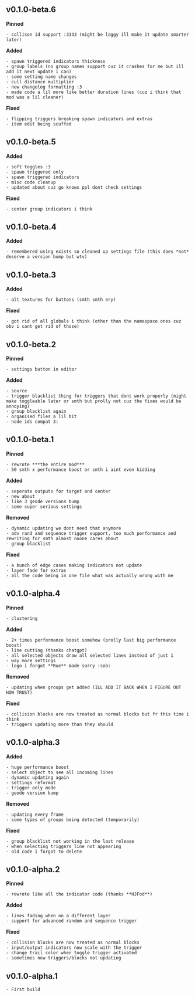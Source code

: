 ## v0.1.0-beta.6
**Pinned**

    - collison id support :3333 (might be laggy ill make it update smarter later)

**Added**

    - spawn triggered indicators thickness
    - group labels (no group names support cuz it crashes for me but ill add it next update i can)
    - some setting name changes
    - cull distance multiplier
    - new changelog formatting :3
    - made code a lil more like better duration lines (cuz i think that mod was a lil cleaner)

**Fixed**

    - flipping triggers breaking spawn indicators and extras
    - item edit being scuffed

## v0.1.0-beta.5
**Added**

    - soft toggles :3
    - spawn triggered only
    - spawn triggered indicators
    - misc code cleanup
    - updated about cuz go knows ppl dont check settings

**Fixed**

    - center group indicators i think

## v0.1.0-beta.4
**Added**

    - remembered using exists so cleaned up settings file (this does *not* deserve a version bump but wtv)

## v0.1.0-beta.3
**Added**

    - alt textures for buttons (smth smth ery)

**Fixed**

    - got rid of all globals i think (other than the namespace ones cuz obv i cant get rid of those)

## v0.1.0-beta.2
**Pinned**

    - settings button in editor

**Added**

    - source
    - trigger blacklist thing for triggers that dont work properly (might make toggleable later or smth but prolly not cuz the fixes would be annoying)
    - group blacklist again
    - organised files a lil bit
    - node ids compat 3:

## v0.1.0-beta.1
**Pinned**

    - rewrote ***the entire mod***
    - 50 smth x performance boost or smth i aint even kidding

**Added**

    - seperate outputs for target and center
    - new about
    - like 3 geode versions bump
    - some super serious settings

**Removed**

    - dynamic updating we dont need that anymore
    - adv rand and sequence trigger support, too much performance and rewriting for smth almost noone cares about
    - group blacklist

**Fixed**

    - a bunch of edge cases making indicators not update
    - layer fade for extras
    - all the code being in one file what was actually wrong with me

## v0.1.0-alpha.4
**Pinned**

    - clustering

**Added**

    - 2+ times performance boost somehow (prolly last big performance boost)
    - line cutting (thanks chatgpt)
    - all selected objects draw all selected lines instead of just 1
    - way more settings
    - logo i forgot **Rue** made sorry :sob:

**Removed**

    - updating when groups get added (ILL ADD IT BACK WHEN I FIGURE OUT HOW TRUST) 

**Fixed**

    - collision blocks are now treated as normal blocks but fr this time i think
    - triggers updating more than they should

## v0.1.0-alpha.3
**Added**

    - huge performance boost
    - select object to see all incoming lines
    - dynamic updating again
    - settings reformat
    - trigger only mode
    - geode version bump

**Removed**

    - updating every frame
    - some types of groups being detected (temporarily)

**Fixed**

    - group blacklist not working in the last release
    - when selecting triggers line not appearing
    - old code i forgot to delete

## v0.1.0-alpha.2
**Pinned**

    - rewrote like all the indicator code (thanks **HJFod**)

**Added**

    - lines fading when on a different layer
    - support for advanced random and sequence trigger

**Fixed**

    - collision blocks are now treated as normal blocks
    - input/output indicators now scale with the trigger
    - change trail color when toggle trigger activated
    - sometimes new triggers/blocks not updating

## v0.1.0-alpha.1
    - First build